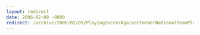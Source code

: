 ```yaml
---
layout: redirect
date: 2006-02-08 -0800
redirect: /archive/2006/02/09/PlayingSoccerAgainstFormerNationalTeamPlayers.aspx/
---
```

